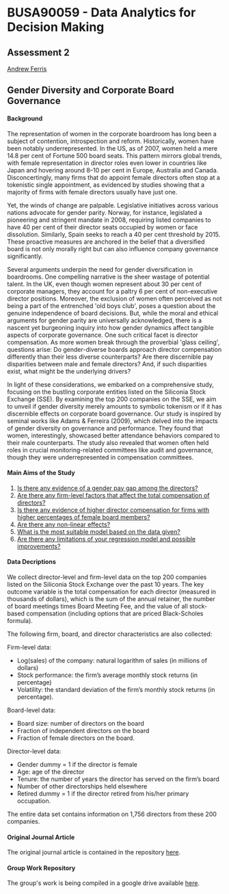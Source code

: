 # BUSA90059 - Data Analytics for Decision Making
## Assessment 2
[Andrew Ferris](agferris@student.unimelb.edu.au)

## Gender Diversity and Corporate Board Governance

#### Background
The representation of women in the corporate boardroom has long been a subject of contention, introspection and reform. Historically, women have been notably underrepresented. In the US, as of 2007, women held a mere 14.8 per cent of Fortune 500 board seats. This pattern mirrors global trends, with female representation in director roles even lower in countries like Japan and hovering around 8–10 per cent in Europe, Australia and Canada. Disconcertingly, many firms that do appoint female directors often stop at a tokenistic single appointment, as evidenced by studies showing that a majority of firms with female directors usually have just one. 

Yet, the winds of change are palpable. Legislative initiatives across various nations advocate for gender parity. Norway, for instance, legislated a pioneering and stringent mandate in 2008, requiring listed companies to have 40 per cent of their director seats occupied by women or face dissolution. Similarly, Spain seeks to reach a 40 per cent threshold by 2015. These proactive measures are anchored in the belief that a diversified board is not only morally right but can also influence company governance significantly. 

Several arguments underpin the need for gender diversification in boardrooms. One compelling narrative is the sheer wastage of potential talent. In the UK, even though women represent about 30 per cent of corporate managers, they account for a paltry 6 per cent of non-executive director positions. Moreover, the exclusion of women often perceived as not being a part of the entrenched 'old boys club', poses a question about the genuine independence of board decisions. But, while the moral and ethical arguments for gender parity are universally acknowledged, there is a nascent yet burgeoning inquiry into how gender dynamics affect tangible aspects of corporate governance. One such critical facet is director compensation. As more women break through the proverbial 'glass ceiling', questions arise: Do gender-diverse boards approach director compensation differently than their less diverse counterparts? Are there discernible pay disparities between male and female directors? And, if such disparities exist, what might be the underlying drivers? 

In light of these considerations, we embarked on a comprehensive study, focusing on the bustling corporate entities listed on the Siliconia Stock Exchange (SSE). By examining the top 200 companies on the SSE, we aim to unveil if gender diversity merely amounts to symbolic tokenism or if it has discernible effects on corporate board governance. Our study is inspired by seminal works like Adams & Ferreira (2009), which delved into the impacts of gender diversity on governance and performance. They found that women, interestingly, showcased better attendance behaviors compared to their male counterparts. The study also revealed that women often held roles in crucial monitoring-related committees like audit and governance, though they were underrepresented in compensation committees. 

#### Main Aims of the Study

1. [Is there any evidence of a gender pay gap among the directors?](https://github.com/AndrewFerris/mbs_da_assessment_2/blob/main/analysis/main_aim_q1.ipynb)
2. [Are there any firm-level factors that affect the total compensation of directors?](https://github.com/AndrewFerris/mbs_da_assessment_2/blob/main/analysis/main_aim_q2.ipynb)
3. [Is there any evidence of higher director compensation for firms with higher percentages of female board members?](https://github.com/AndrewFerris/mbs_da_assessment_2/blob/main/analysis/main_aim_q3.ipynb)
4. [Are there any non-linear effects?](https://github.com/AndrewFerris/mbs_da_assessment_2/blob/main/analysis/main_aim_q4.ipynb)
5. [What is the most suitable model based on the data given?](https://github.com/AndrewFerris/mbs_da_assessment_2/blob/main/analysis/main_aim_q5.ipynb)
6. [Are there any limitations of your regression model and possible improvements?](https://github.com/AndrewFerris/mbs_da_assessment_2/blob/main/analysis/main_aim_q6.ipynb)

#### Data Decriptions

We collect director-level and firm-level data on the top 200 companies listed on the Siliconia Stock Exchange over the past 10 years. The key outcome variable is the total compensation for each director (measured in thousands of dollars), which is the sum of the annual retainer, the number of board meetings times Board Meeting Fee, and the value of all stock-based compensation (including options that are priced Black-Scholes formula). 

The following firm, board, and director characteristics are also collected: 

Firm-level data: 
- Log(sales) of the company: natural logarithm of sales (in millions of dollars) 
- Stock performance: the firm’s average monthly stock returns (in percentage) 
- Volatility: the standard deviation of the firm’s monthly stock returns (in percentage).

Board-level data:
- Board size: number of directors on the board 
- Fraction of independent directors on the board 
- Fraction of female directors on the board.

Director-level data: 
- Gender dummy = 1 if the director is female 
- Age: age of the director  
- Tenure: the number of years the director has served on the firm’s board 
- Number of other directorships held elsewhere 
- Retired dummy = 1 if the director retired from his/her primary occupation.

The entire data set contains information on 1,756 directors from these 200 companies. 

#### Original Journal Article

The original journal article is contained in the repository [here](https://github.com/AndrewFerris/mbs_da_assessment_2/blob/main/docs/gender_diversity_board.pdf).

#### Group Work Repository
The group's work is being compiled in a google drive available [here](https://drive.google.com/drive/folders/1_n-mF__L9hZWS4iPIMkWoR7pBW6bAYnt).